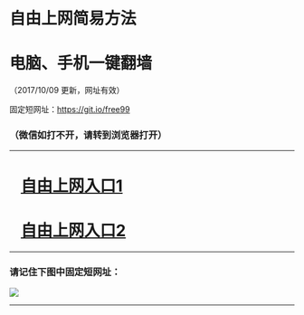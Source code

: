 ﻿# 自由上网简易方法

# 电脑、手机一键翻墙

（2017/10/09 更新，网址有效）

固定短网址：https://git.io/free99

### （微信如打不开，请转到浏览器打开）


***





# &nbsp;&nbsp; <a href="http://ft601914116.fwq-tz-1001.info/fwqtz01.html?t=100900121053 " target="_blank">自由上网入口1</a>
# &nbsp;&nbsp; <a href="http://ft2090123536.fwq-tz-1002.info/fwqtz02.html?t=10090019513 " target="_blank">自由上网入口2</a>
***

### 请记住下图中固定短网址：

<img src="https://s3-us-west-2.amazonaws.com/fwq-1001/yjfq-20170905okok.png" /> 


***


